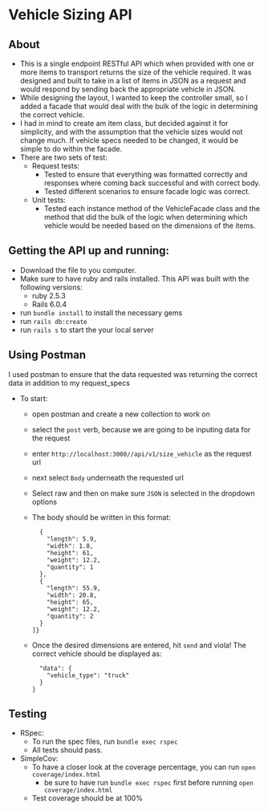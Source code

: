 # Vehicle Sizing API

## About

- This is a single endpoint RESTful API which when provided with one or more items to transport returns the size of the vehicle required. It was designed and built to take in a list of items in JSON as a request and would respond by sending back the appropriate vehicle in JSON.
- While designing the layout, I wanted to keep the controller small, so I added a facade that would deal with the bulk of the logic in determining the correct vehicle.
- I had in mind to create am item class, but decided against it for simplicity, and with the assumption that the vehicle sizes would not change much. If vehicle specs needed to be changed, it would be simple to do within the facade.
- There are two sets of test:
  - Request tests:
    - Tested to ensure that everything was formatted correctly and responses where coming back successful and with correct body.
    - Tested different scenarios to ensure facade logic was correct.
  - Unit tests:
    - Tested each instance method of the VehicleFacade class and the method that did the bulk of the logic when determining which vehicle would be needed based on the dimensions of the items.


## Getting the API up and running:

- Download the file to you computer.
- Make sure to have ruby and rails installed. This API was built with the following versions:
  - ruby 2.5.3
  - Rails 6.0.4
- run `bundle install` to install the necessary gems
- run `rails db:create`
- run `rails s` to start the your local server

## Using Postman

I used postman to ensure that the data requested was returning the correct data in addition to my request_specs
- To start:
  - open postman and create a new collection to work on
  - select the `post` verb, because we are going to be inputing data for the request
  - enter `http://localhost:3000//api/v1/size_vehicle` as the request url
  - next select `Body` underneath the requested url
  - Select raw and then on make sure `JSON` is selected in the dropdown options
  - The body should be written in this format:

      ```{"items": [
        {
          "length": 5.9,
          "width": 1.8,
          "height": 61,
          "weight": 12.2,
          "quantity": 1
        },
        {
          "length": 55.9,
          "width": 20.8,
          "height": 65,
          "weight": 12.2,
          "quantity": 2
        }
      ]}
      ```

  - Once the desired dimensions are entered, hit `send` and viola! The correct vehicle should be displayed as:

      ```{
        "data": {
          "vehicle_type": "truck"
        }
      }
      ```

## Testing

- RSpec:
  - To run the spec files, run `bundle exec rspec`
  - All tests should pass.
- SimpleCov:
  - To have a closer look at the coverage percentage, you can run `open coverage/index.html`
    - be sure to have run `bundle exec rspec` first before running `open coverage/index.html`
  - Test coverage should be at 100%



